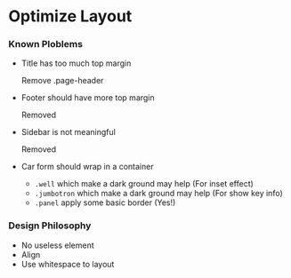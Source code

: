 Optimize Layout
===

### Known Ploblems

+ Title has too much top margin

    Remove .page-header

+ Footer should have more top margin

    Removed

+ Sidebar is not meaningful

    Removed

+ Car form should wrap in a container
  - `.well` which make a dark ground may help (For inset effect)
  - `.jumbotron` which make a dark ground may help (For show key info)
  - `.panel` apply some basic border (Yes!)

### Design Philosophy

+ No useless element
+ Align
+ Use whitespace to layout


